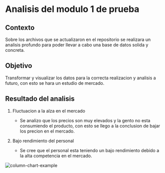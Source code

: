 # **Analisis del modulo 1 de prueba**

## **Contexto**
Sobre los archivos que se actualizaron en el repositorio se realizara un analisis profundo para poder llevar a cabo una base de datos solida y concreta.

## **Objetivo**
Transformar y visualizar los datos para la correcta realizacion y analisis a futuro, con esto se hara un estudio de mercado.

## **Resultado del analisis**
1. Fluctuacion a la alza en el mercado
   - Se analizo que los precios son muy elevados y la gento no esta consumiendo el producto, con esto se llego a la conclusion de bajar los precion en el mercado.

2. Bajo rendimiento del personal
   - Se cree que el personal esta teniendo un bajo rendimiento debido a la alta competencia en el mercado.
     
![column-chart-example](https://github.com/javicruzz/Microsoft_Excel/assets/174209143/acc77811-256e-4fa5-bba9-ff2a88a51e50)
